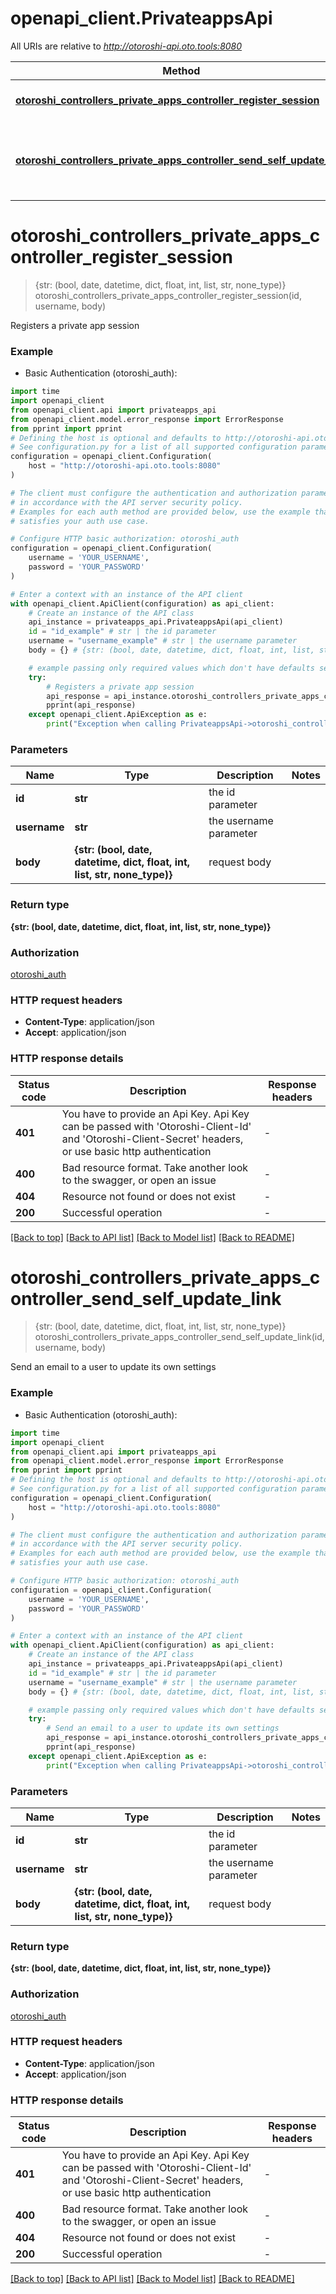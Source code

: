 # openapi_client.PrivateappsApi

All URIs are relative to *http://otoroshi-api.oto.tools:8080*

Method | HTTP request | Description
------------- | ------------- | -------------
[**otoroshi_controllers_private_apps_controller_register_session**](PrivateappsApi.md#otoroshi_controllers_private_apps_controller_register_session) | **POST** /api/privateapps/sessions/{id}/{username} | Registers a private app session
[**otoroshi_controllers_private_apps_controller_send_self_update_link**](PrivateappsApi.md#otoroshi_controllers_private_apps_controller_send_self_update_link) | **POST** /api/privateapps/sessions/send/{id}/{username} | Send an email to a user to update its own settings


# **otoroshi_controllers_private_apps_controller_register_session**
> {str: (bool, date, datetime, dict, float, int, list, str, none_type)} otoroshi_controllers_private_apps_controller_register_session(id, username, body)

Registers a private app session

### Example

* Basic Authentication (otoroshi_auth):
```python
import time
import openapi_client
from openapi_client.api import privateapps_api
from openapi_client.model.error_response import ErrorResponse
from pprint import pprint
# Defining the host is optional and defaults to http://otoroshi-api.oto.tools:8080
# See configuration.py for a list of all supported configuration parameters.
configuration = openapi_client.Configuration(
    host = "http://otoroshi-api.oto.tools:8080"
)

# The client must configure the authentication and authorization parameters
# in accordance with the API server security policy.
# Examples for each auth method are provided below, use the example that
# satisfies your auth use case.

# Configure HTTP basic authorization: otoroshi_auth
configuration = openapi_client.Configuration(
    username = 'YOUR_USERNAME',
    password = 'YOUR_PASSWORD'
)

# Enter a context with an instance of the API client
with openapi_client.ApiClient(configuration) as api_client:
    # Create an instance of the API class
    api_instance = privateapps_api.PrivateappsApi(api_client)
    id = "id_example" # str | the id parameter
    username = "username_example" # str | the username parameter
    body = {} # {str: (bool, date, datetime, dict, float, int, list, str, none_type)} | request body

    # example passing only required values which don't have defaults set
    try:
        # Registers a private app session
        api_response = api_instance.otoroshi_controllers_private_apps_controller_register_session(id, username, body)
        pprint(api_response)
    except openapi_client.ApiException as e:
        print("Exception when calling PrivateappsApi->otoroshi_controllers_private_apps_controller_register_session: %s\n" % e)
```


### Parameters

Name | Type | Description  | Notes
------------- | ------------- | ------------- | -------------
 **id** | **str**| the id parameter |
 **username** | **str**| the username parameter |
 **body** | **{str: (bool, date, datetime, dict, float, int, list, str, none_type)}**| request body |

### Return type

**{str: (bool, date, datetime, dict, float, int, list, str, none_type)}**

### Authorization

[otoroshi_auth](../README.md#otoroshi_auth)

### HTTP request headers

 - **Content-Type**: application/json
 - **Accept**: application/json


### HTTP response details
| Status code | Description | Response headers |
|-------------|-------------|------------------|
**401** | You have to provide an Api Key. Api Key can be passed with &#39;Otoroshi-Client-Id&#39; and &#39;Otoroshi-Client-Secret&#39; headers, or use basic http authentication |  -  |
**400** | Bad resource format. Take another look to the swagger, or open an issue |  -  |
**404** | Resource not found or does not exist |  -  |
**200** | Successful operation |  -  |

[[Back to top]](#) [[Back to API list]](../README.md#documentation-for-api-endpoints) [[Back to Model list]](../README.md#documentation-for-models) [[Back to README]](../README.md)

# **otoroshi_controllers_private_apps_controller_send_self_update_link**
> {str: (bool, date, datetime, dict, float, int, list, str, none_type)} otoroshi_controllers_private_apps_controller_send_self_update_link(id, username, body)

Send an email to a user to update its own settings

### Example

* Basic Authentication (otoroshi_auth):
```python
import time
import openapi_client
from openapi_client.api import privateapps_api
from openapi_client.model.error_response import ErrorResponse
from pprint import pprint
# Defining the host is optional and defaults to http://otoroshi-api.oto.tools:8080
# See configuration.py for a list of all supported configuration parameters.
configuration = openapi_client.Configuration(
    host = "http://otoroshi-api.oto.tools:8080"
)

# The client must configure the authentication and authorization parameters
# in accordance with the API server security policy.
# Examples for each auth method are provided below, use the example that
# satisfies your auth use case.

# Configure HTTP basic authorization: otoroshi_auth
configuration = openapi_client.Configuration(
    username = 'YOUR_USERNAME',
    password = 'YOUR_PASSWORD'
)

# Enter a context with an instance of the API client
with openapi_client.ApiClient(configuration) as api_client:
    # Create an instance of the API class
    api_instance = privateapps_api.PrivateappsApi(api_client)
    id = "id_example" # str | the id parameter
    username = "username_example" # str | the username parameter
    body = {} # {str: (bool, date, datetime, dict, float, int, list, str, none_type)} | request body

    # example passing only required values which don't have defaults set
    try:
        # Send an email to a user to update its own settings
        api_response = api_instance.otoroshi_controllers_private_apps_controller_send_self_update_link(id, username, body)
        pprint(api_response)
    except openapi_client.ApiException as e:
        print("Exception when calling PrivateappsApi->otoroshi_controllers_private_apps_controller_send_self_update_link: %s\n" % e)
```


### Parameters

Name | Type | Description  | Notes
------------- | ------------- | ------------- | -------------
 **id** | **str**| the id parameter |
 **username** | **str**| the username parameter |
 **body** | **{str: (bool, date, datetime, dict, float, int, list, str, none_type)}**| request body |

### Return type

**{str: (bool, date, datetime, dict, float, int, list, str, none_type)}**

### Authorization

[otoroshi_auth](../README.md#otoroshi_auth)

### HTTP request headers

 - **Content-Type**: application/json
 - **Accept**: application/json


### HTTP response details
| Status code | Description | Response headers |
|-------------|-------------|------------------|
**401** | You have to provide an Api Key. Api Key can be passed with &#39;Otoroshi-Client-Id&#39; and &#39;Otoroshi-Client-Secret&#39; headers, or use basic http authentication |  -  |
**400** | Bad resource format. Take another look to the swagger, or open an issue |  -  |
**404** | Resource not found or does not exist |  -  |
**200** | Successful operation |  -  |

[[Back to top]](#) [[Back to API list]](../README.md#documentation-for-api-endpoints) [[Back to Model list]](../README.md#documentation-for-models) [[Back to README]](../README.md)

